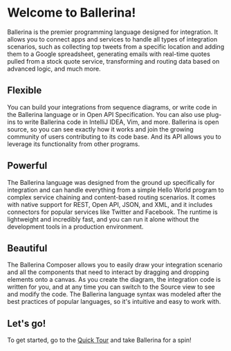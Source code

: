 # Welcome to Ballerina!

Ballerina is the premier programming language designed for integration. It allows you to connect apps and services to handle all types of integration scenarios, such as collecting top tweets from a specific location and adding them to a Google spreadsheet, generating emails with real-time quotes pulled from a stock quote service, transforming and routing data based on advanced logic, and much more. 

## Flexible
You can build your integrations from sequence diagrams, or write code in the Ballerina language or in Open API Specification. You can also use plug-ins to write Ballerina code in IntelliJ IDEA, Vim, and more. Ballerina is open source, so you can see exactly how it works and join the growing community of users contributing to its code base. And its API allows you to leverage its functionality from other programs.

## Powerful
The Ballerina language was designed from the ground up specifically for integration and can handle everything from a simple Hello World program to complex service chaining and content-based routing scenarios. It comes with native support for REST, Open API, JSON, and XML, and it includes connectors for popular services like Twitter and Facebook. The runtime is lightweight and incredibly fast, and you can run it alone without the development tools in a production environment.

## Beautiful
The Ballerina Composer allows you to easily draw your integration scenario and all the components that need to interact by dragging and dropping elements onto a canvas. As you create the diagram, the integration code is written for you, and at any time you can switch to the Source view to see and modify the code. The Ballerina language syntax was modeled after the best practices of popular languages, so it's intuitive and easy to work with.   

## Let's go!

To get started, go to the [Quick Tour](quick-tour.md) and take Ballerina for a spin!
